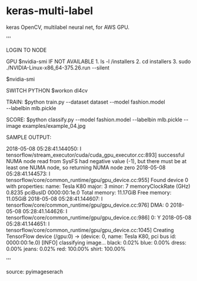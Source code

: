 # keras-multi-label
keras OpenCV, multilabel neural net, for AWS GPU.


'''

LOGIN TO NODE


GPU
$nvidia-smi
    IF NOT AVAILABLE
    1. ls -l /installers
    2. cd installers
    3. sudo ./NVIDIA-Linux-x86_64-375.26.run --silent

$nvidia-smi


SWITCH PYTHON
$workon dl4cv


TRAIN:
$python train.py --dataset dataset --model fashion.model \
        --labelbin mlb.pickle

SCORE:
$python classify.py --model fashion.model --labelbin mlb.pickle --image examples/example_04.jpg

SAMPLE OUTPUT:


2018-05-08 05:28:41.144050: I tensorflow/stream_executor/cuda/cuda_gpu_executor.cc:893] successful NUMA node read from SysFS had negative value (-1), but there must be at least one NUMA node, so returning NUMA node zero
2018-05-08 05:28:41.144573: I tensorflow/core/common_runtime/gpu/gpu_device.cc:955] Found device 0 with properties:
name: Tesla K80
major: 3 minor: 7 memoryClockRate (GHz) 0.8235
pciBusID 0000:00:1e.0
Total memory: 11.17GiB
Free memory: 11.05GiB
2018-05-08 05:28:41.144607: I tensorflow/core/common_runtime/gpu/gpu_device.cc:976] DMA: 0
2018-05-08 05:28:41.144626: I tensorflow/core/common_runtime/gpu/gpu_device.cc:986] 0:   Y
2018-05-08 05:28:41.144651: I tensorflow/core/common_runtime/gpu/gpu_device.cc:1045] Creating TensorFlow device (/gpu:0) -> (device: 0, name: Tesla K80, pci bus id: 0000:00:1e.0)
[INFO] classifying image...
black: 0.02%
blue: 0.00%
dress: 0.00%
jeans: 0.02%
red: 100.00%
shirt: 100.00%

'''




source: pyimageserach
